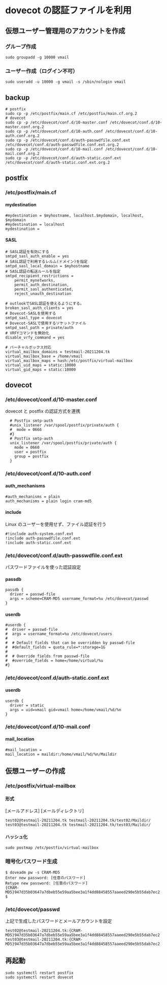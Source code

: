 # dovecot の認証ファイルを利用

## 仮想ユーザー管理用のアカウントを作成

### グループ作成

```
sudo groupadd -g 10000 vmail
```

### ユーザー作成（ログイン不可）

```
sudo useradd -u 10000 -g vmail -s /sbin/nologin vmail
```

## backup

```
# postfix
sudo cp -p /etc/postfix/main.cf /etc/postfix/main.cf.org.2
# dovecot
sudo cp -p /etc/dovecot/conf.d/10-master.conf /etc/dovecot/conf.d/10-master.conf.org.2
sudo cp -p /etc/dovecot/conf.d/10-auth.conf /etc/dovecot/conf.d/10-auth.conf.org.2
sudo cp -p /etc/dovecot/conf.d/auth-passwdfile.conf.ext /etc/dovecot/conf.d/auth-passwdfile.conf.ext.org.2
sudo cp -p /etc/dovecot/conf.d/10-mail.conf /etc/dovecot/conf.d/10-mail.conf.org.2
sudo cp -p /etc/dovecot/conf.d/auth-static.conf.ext /etc/dovecot/conf.d/auth-static.conf.ext.org.2
```

## postfix

### /etc/postfix/main.cf

#### mydestination

```
#mydestination = $myhostname, localhost.$mydomain, localhost, $mydomain
#mydestination = localhost
mydestination =
```

#### SASL

```
# SASL認証を有効にする
smtpd_sasl_auth_enable = yes
# SASL認証で利用するレルム(ドメイン)を指定
smtpd_sasl_local_domain = $myhostname
# SASL認証の転送ルールを指定
smtpd_recipient_restrictions =
    permit_mynetworks,
    permit_auth_destination,
    permit_sasl_authenticated,
    reject_unauth_destination

# outlookでSASL認証を使えるようにする。
broken_sasl_auth_clients = yes
# Dovecot-SASLを使用する
smtpd_sasl_type = dovecot
# Dovecot-SASLで使用するソケットファイル
smtpd_sasl_path = private/auth
# VRFYコマンドを無効化
disable_vrfy_command = yes

# バーチャルボックス対応
virtual_mailbox_domains = testmail-20211204.tk
virtual_mailbox_base = /home/vmail
virtual_mailbox_maps = hash:/etc/postfix/virtual-mailbox
virtual_uid_maps = static:10000
virtual_gid_maps = static:10000

```

## dovecot

### /etc/dovecot/conf.d/10-master.conf

dovecot と postfix の認証方式を連携

```
  # Postfix smtp-auth
  #unix_listener /var/spool/postfix/private/auth {
  #  mode = 0666
  #}
  # Postfix smtp-auth
  unix_listener /var/spool/postfix/private/auth {
    mode = 0660
    user = postfix
    group = postfix
  }
```

### /etc/dovecot/conf.d/10-auth.conf

#### auth_mechanisms

```
#auth_mechanisms = plain
auth_mechanisms = plain login cram-md5
```

#### include

Linux のユーザーを使用せず、ファイル認証を行う

```
#!include auth-system.conf.ext
!include auth-passwdfile.conf.ext
!include auth-static.conf.ext
```

### /etc/dovecot/conf.d/auth-passwdfile.conf.ext

パスワードファイルを使った認証設定

#### passdb

```
passdb {
  driver = passwd-file
  args = scheme=CRAM-MD5 username_format=%u /etc/dovecot/passwd
}
```

#### userdb

```
#userdb {
#  driver = passwd-file
#  args = username_format=%u /etc/dovecot/users
#
#  # Default fields that can be overridden by passwd-file
#  #default_fields = quota_rule=*:storage=1G
#
#  # Override fields from passwd-file
#  #override_fields = home=/home/virtual/%u
#}
```

### /etc/dovecot/conf.d/auth-static.conf.ext

#### userdb

```
userdb {
  driver = static
  args = uid=vmail gid=vmail home=/home/vmail/%d/%n
}
```

### /etc/dovecot/conf.d/10-mail.conf

#### mail_location

```
#mail_location =
mail_location = maildir:/home/vmail/%d/%n/Maildir

```

## 仮想ユーザーの作成

### /etc/postfix/virtual-mailbox

#### 形式

[メールアドレス] [メールディレクトリ]

```
test02@testmail-20211204.tk testmail-20211204.tk/test02/Maildir/
test03@testmail-20211204.tk testmail-20211204.tk/test03/Maildir/
```

#### ハッシュ化

```
sudo postmap /etc/postfix/virtual-mailbox
```

### 暗号化パスワード生成

```
$ doveadm pw -s CRAM-MD5
Enter new password: [任意のパスワード]
Retype new password: [任意のパスワード]
{CRAM-MD5}947d35b03647a7dbeb55e59aa5bee3a1f4dd88458557aaeed290e5b55dab7ec2
$
```

### /etc/dovecot/passwd

上記で生成したパスワードとメールアカウントを設定

```
test02@testmail-20211204.tk:{CRAM-MD5}947d35b03647a7dbeb55e59aa5bee3a1f4dd88458557aaeed290e5b55dab7ec2
test03@testmail-20211204.tk:{CRAM-MD5}947d35b03647a7dbeb55e59aa5bee3a1f4dd88458557aaeed290e5b55dab7ec2
```

## 再起動

```
sudo systemctl restart postfix
sudo systemctl restart dovecot
```

